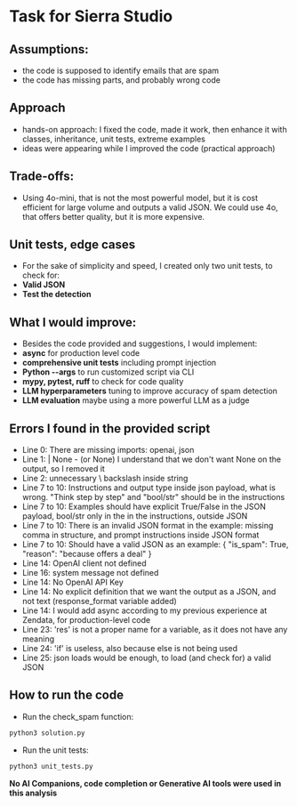 # Task for Sierra Studio

## Assumptions:
 - the code is supposed to identify emails that are spam
 - the code has missing parts, and probably wrong code

## Approach
- hands-on approach: I fixed the code, made it work, then enhance it with classes, inheritance, unit tests, extreme examples
- ideas were appearing while I improved the code (practical approach)

## Trade-offs:
- Using 4o-mini, that is not the most powerful model, but it is cost efficient for large volume and outputs a valid JSON. We could use 4o, that offers better quality, but it is more expensive.

## Unit tests, edge cases
- For the sake of simplicity and speed, I created only two unit tests, to check for:
- **Valid JSON**
- **Test the detection**

## What I would improve:
- Besides the code provided and suggestions, I would implement:
- **async** for production level code
- **comprehensive unit tests** including prompt injection
- **Python --args** to run customized script via CLI
- **mypy, pytest, ruff** to check for code quality
- **LLM hyperparameters** tuning to improve accuracy of spam detection
- **LLM evaluation** maybe using a more powerful LLM as a judge

## Errors I found in the provided script
- Line 0: There are missing imports: openai, json
- Line 1: | None - (or None) I understand that we don't want None on the output, so I removed it
- Line 2: unnecessary \ backslash inside string
- Line 7 to 10: Instructions and output type inside json payload, what is wrong. "Think step by step" and "bool/str" should be in the instructions
- Line 7 to 10: Examples should have explicit True/False in the JSON payload, bool/str only in the in the instructions, outside JSON
- Line 7 to 10: There is an invalid JSON format in the example: missing comma in structure, and prompt instructions inside JSON format
- Line 7 to 10: Should have a valid JSON as an example:
{
"is_spam": True,
"reason": "because offers a deal"
}
- Line 14: OpenAI client not defined
- Line 16: system message not defined
- Line 14: No OpenAI API Key
- Line 14: No explicit definition that we want the output as a JSON, and not text (response_format variable added)
- Line 14: I would add async according to my previous experience at Zendata, for production-level code
- Line 23: 'res' is not a proper name for a variable, as it does not have any meaning
- Line 24: 'if' is useless, also because else is not being used
- Line 25: json loads would be enough, to load (and check for) a valid JSON

## How to run the code

- Run the check_spam function:
```python
python3 solution.py
```

- Run the unit tests:
```python
python3 unit_tests.py
```

**No AI Companions, code completion or Generative AI tools were used in this analysis**
